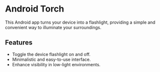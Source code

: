 # Android Torch 

This Android app turns your device into a flashlight, providing a simple and convenient way to illuminate your surroundings.

## Features

- Toggle the device flashlight on and off.
- Minimalistic and easy-to-use interface.
- Enhance visibility in low-light environments.
